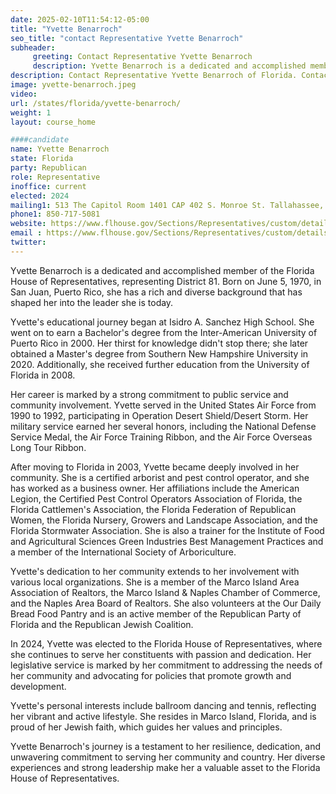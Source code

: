 ```yaml
---
date: 2025-02-10T11:54:12-05:00
title: "Yvette Benarroch"
seo_title: "contact Representative Yvette Benarroch"
subheader:
     greeting: Contact Representative Yvette Benarroch
     description: Yvette Benarroch is a dedicated and accomplished member of the Florida House of Representatives, representing District 81. She assumed office on November 5, 2024. Her current term ends on November 3, 2026.
description: Contact Representative Yvette Benarroch of Florida. Contact information for Yvette Benarroch includes email address, phone number, and mailing address.
image: yvette-benarroch.jpeg
video:
url: /states/florida/yvette-benarroch/
weight: 1
layout: course_home

####candidate
name: Yvette Benarroch
state: Florida
party: Republican
role: Representative
inoffice: current
elected: 2024
mailing1: 513 The Capitol Room 1401 CAP 402 S. Monroe St. Tallahassee, FL 32399-1300
phone1: 850-717-5081
website: https://www.flhouse.gov/Sections/Representatives/custom/details.aspx?MemberId=4923&LegislativeTermId=91/
email : https://www.flhouse.gov/Sections/Representatives/custom/details.aspx?MemberId=4923&LegislativeTermId=91/
twitter: 
---
```

Yvette Benarroch is a dedicated and accomplished member of the Florida House of Representatives, representing District 81. Born on June 5, 1970, in San Juan, Puerto Rico, she has a rich and diverse background that has shaped her into the leader she is today.

Yvette's educational journey began at Isidro A. Sanchez High School. She went on to earn a Bachelor's degree from the Inter-American University of Puerto Rico in 2000. Her thirst for knowledge didn't stop there; she later obtained a Master's degree from Southern New Hampshire University in 2020. Additionally, she received further education from the University of Florida in 2008.

Her career is marked by a strong commitment to public service and community involvement. Yvette served in the United States Air Force from 1990 to 1992, participating in Operation Desert Shield/Desert Storm. Her military service earned her several honors, including the National Defense Service Medal, the Air Force Training Ribbon, and the Air Force Overseas Long Tour Ribbon.

After moving to Florida in 2003, Yvette became deeply involved in her community. She is a certified arborist and pest control operator, and she has worked as a business owner. Her affiliations include the American Legion, the Certified Pest Control Operators Association of Florida, the Florida Cattlemen's Association, the Florida Federation of Republican Women, the Florida Nursery, Growers and Landscape Association, and the Florida Stormwater Association. She is also a trainer for the Institute of Food and Agricultural Sciences Green Industries Best Management Practices and a member of the International Society of Arboriculture.

Yvette's dedication to her community extends to her involvement with various local organizations. She is a member of the Marco Island Area Association of Realtors, the Marco Island & Naples Chamber of Commerce, and the Naples Area Board of Realtors. She also volunteers at the Our Daily Bread Food Pantry and is an active member of the Republican Party of Florida and the Republican Jewish Coalition.

In 2024, Yvette was elected to the Florida House of Representatives, where she continues to serve her constituents with passion and dedication. Her legislative service is marked by her commitment to addressing the needs of her community and advocating for policies that promote growth and development.

Yvette's personal interests include ballroom dancing and tennis, reflecting her vibrant and active lifestyle. She resides in Marco Island, Florida, and is proud of her Jewish faith, which guides her values and principles.

Yvette Benarroch's journey is a testament to her resilience, dedication, and unwavering commitment to serving her community and country. Her diverse experiences and strong leadership make her a valuable asset to the Florida House of Representatives.
